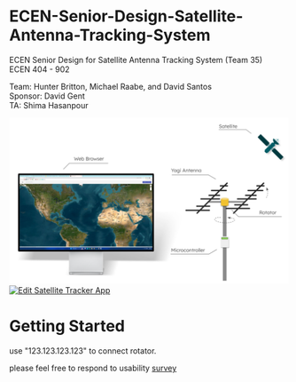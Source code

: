 # ECEN-Senior-Design-Satellite-Antenna-Tracking-System
ECEN Senior Design for Satellite Antenna Tracking System (Team 35)   
ECEN 404 - 902  

Team: Hunter Britton, Michael Raabe, and David Santos  
Sponsor: David Gent  
TA: Shima Hasanpour


![Alt text](/Web%20Application/SystemDiagram.png)  
[![Edit Satellite Tracker App](https://codesandbox.io/static/img/play-codesandbox.svg)](https://codesandbox.io/s/satellite-tracker-app-9gk8b9?expanddevtools=1&fontsize=14&hidenavigation=1&theme=dark)  

# Getting Started #
use "123.123.123.123" to connect rotator.

please feel free to respond to usability
[survey](https://docs.google.com/forms/d/e/1FAIpQLSd21MU0EVuUkeBxPK8d8QQm8463bmFguTh8EWiIoXsEO7i7IQ/viewform?usp=sf_link)
